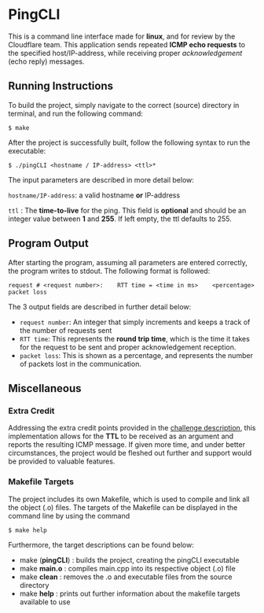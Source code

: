  # PingCLI
 This is a command line interface made for **linux**, and for review by the Cloudflare team. This application sends repeated **ICMP echo requests** to the specified host/IP-address, while receiving proper *acknowledgement* (echo reply) messages.

 ## Running Instructions
 To build the project, simply navigate to the correct (source) directory in terminal, and run the following command:
 ```
 $ make
 ```
 After the project is successfully built, follow the following syntax to run the executable:
 ```
 $ ./pingCLI <hostname / IP-address> <ttl>*
 ```
 The input parameters are described in more detail below:
 
 `hostname/IP-address`: a valid hostname **or** IP-address

 `ttl` : The **time-to-live** for the ping. This field is **optional** and should be an integer value between **1** and **255**. If left empty, the ttl defaults to 255.

## Program Output
After starting the program, assuming all parameters are entered correctly, the program writes to stdout. The following format is followed:
```
request # <request number>:    RTT time = <time in ms>    <percentage> packet loss
```
The 3 output fields are described in further detail below:
* `request number`: An integer that simply increments and keeps a track of the number of requests sent
* `RTT time`: This represents the **round trip time**, which is the time it takes for the request to be sent and proper acknowledgement reception.
* `packet loss`: This is shown as a percentage, and represents the number of packets lost in the communication.

## Miscellaneous
### Extra Credit
Addressing the extra credit points provided in the [challenge description](https://github.com/cloudflare-internship-2020/internship-application-systems/blob/master/README.md), this implementation allows for the **TTL** to be received as an argument and reports the resulting ICMP message. If given more time, and under better circumstances, the project would be fleshed out further and support would be provided to valuable features.

### Makefile Targets
The project includes its own Makefile, which is used to compile and link all the object (.o) files. The targets of the Makefile can be displayed in the command line by using the command
```
$ make help
```
Furthermore, the target descriptions can be found below:
* make (**pingCLI**) : builds the project, creating the pingCLI executable
* make **main.o**    : compiles main.cpp into its respective object (.o) file
* make **clean**     : removes the .o and executable files from the source directory
* make **help**      : prints out further information about the makefile targets available to use
